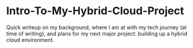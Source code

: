 # Intro-To-My-Hybrid-Cloud-Project
Quick writeup on my background, where I am at with my tech journey (at time of writing), and plans for my next major project: building up a hybrid cloud environment.
